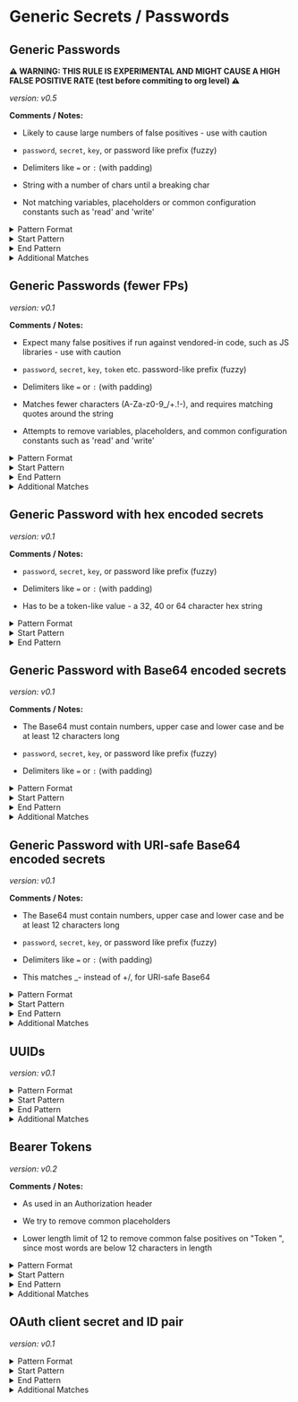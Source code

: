 <!-- WARNING: This README is generated automatically
-->

<!-- markdownlint-disable no-inline-html -->

# Generic Secrets / Passwords

## Generic Passwords

**⚠️ WARNING: THIS RULE IS EXPERIMENTAL AND MIGHT CAUSE A HIGH FALSE POSITIVE RATE (test before commiting to org level) ⚠️**

_version: v0.5_

**Comments / Notes:**


- Likely to cause large numbers of false positives - use with caution

- `password`, `secret`, `key`, or password like prefix (fuzzy)

- Delimiters like `=` or `:` (with padding)

- String with a number of chars until a breaking char

- Not matching variables, placeholders or common configuration constants such as 'read' and 'write'
  

<details>
<summary>Pattern Format</summary>

```regex
[a-zA-Z0-9!.,$%&*+?^_`{|}()[\]\\/~-][a-zA-Z0-9\t !.,$%&*+?^_`{|}()[\]\\/~-]*
```

</details>

<details>
<summary>Start Pattern</summary>

```regex
(?:\A|[^a-zA-Z0-9])(?i)[a-z0-9_.-]*(?:api|auth[a-z]+|jwt|mysql|db)?[_.-]?(?:pass?(?:wo?r?d|code|phrase)|secret|key|token)([_-][a-z0-9]+){0,3}([ \t]+As[ \t]+String)?[\t ]*(={1,3}|:)[\t ]*(?:["']|b["'])?
```

</details><details>
<summary>End Pattern</summary>

```regex
(\z|[\r\n'"])
```

</details>

<details>
<summary>Additional Matches</summary>

Add these additional matches to the [Secret Scanning Custom Pattern](https://docs.github.com/en/enterprise-cloud@latest/code-security/secret-scanning/defining-custom-patterns-for-secret-scanning#example-of-a-custom-pattern-specified-using-additional-requirements).


- Not Match:

  ```regex
  ^(?i)_?\)?((a-zA-Z0-9._]+[_.])?(?:the )?(?:pass?(wo?r?d|code|phrase)|pass|pwd|secret|token|key|tok|pw)|redacted|placeholder|dummy|thephrase|write|read|on|off|true|false|none|value|null( \? )?|nil|undefined|eof|ignore|eol|git|yes|no|y|n|f[0-9]{1,2}|[a-zA-Z]),?\s*\){0,2}[\]>)]?(?:\)\s*\{)?\\?(( or | \|\| ).*)?$
  ```
- Not Match:

  ```regex
  ^\s*(?:(?:typing\.)?(?:(?:[Tt]uple|[Ll]ist|[Dd]ict|Callable|Iterable|Sequence|Optional|Union)\[.*|(?:int|str|float|(?:typing.)?Any|None|bytes|bool|ReadableBuffer)\s*(?:[,|].*)?|(?:Int|Swift\.Int|Int32)\.*))\s*$
  ```
- Not Match:

  ```regex
  ^\s*(?:\.\.\.|\\|\\n|\\0|\?|\$\(|[,()[\]{}`.]\\?|-[)(]|\\f21b|0x[A-Fa-f0-9]+|[0-9]{1,4}|(?:~|/tmp|\.\.|\.|(/[a-zA-Z0-9./_-]+/)?[a-zA-Z0-9]+(\.(pem|crt|key|cer|pub|der)|_rsa))|\\{1,2}w\+/g,( \\?)?|%[sr]|geheim\$parole|\([Oo]ptional\).*|\$?(?:\{\{?[^}]+\}\}?|\(\(?[^)]+\)\)?|\[\[?[^\]+]\]\]?)|(before|hover|focus)(,| \{))?,?\s*(?:\s*(?:/\*|#|//).*)?$
  ```
- Not Match:

  ```regex
  ^(?:function\s*\([^)]*\)\s*{\s*.*|\([^)]*\)\s*=>\s*(?:{\s*|[^;)]+[;)])|(?:new |\([A-Za-z]+\)\s*)?[a-zA-Z0-9_.]+\s*\(.*|(?:public|private) [A-Za-z0-9_]+ \{|[A-Za-z0-9_.-]+\s*\) \{)$|\{\{[^}]+\}\}|\$\{\{|\{\}$|\[\]$|(0x)?%[0-9]+x|%[dusx]\.$
  ```
- Not Match:

  ```regex
  ^\s*(?:(?:self|this)\.[a-zA-Z_][a-zA-Z0-9_.]+[,[]?|[a-zA-Z0-9_.]+\[(?:[a-zA-Z0-9_.]+)?\]?|\$(?:[1-9]|[A-Za-z0-9_]+)\{?|os\.environ\[[^\]]\]|process\.env\.[A-Z0-9_]+)\s*(?:,|\|\||&&)?\s*$|`(%s|\+)
  ```

</details>

## Generic Passwords (fewer FPs)



_version: v0.1_

**Comments / Notes:**


- Expect many false positives if run against vendored-in code, such as JS libraries - use with caution

- `password`, `secret`, `key`, `token` etc. password-like prefix (fuzzy)

- Delimiters like `=` or `:` (with padding)

- Matches fewer characters (A-Za-z0-9_/+.!-), and requires matching quotes around the string

- Attempts to remove variables, placeholders, and common configuration constants such as 'read' and 'write'
  

<details>
<summary>Pattern Format</summary>

```regex
((?i)[a-z0-9_.-]*(api|auth[a-z]*|jwt|mysql|db)[_.-]?)?((?i)pass?(wo?r?d|code|phrase)|secret|token|key)([_-][A-Za-z0-9]+){0,4}_{0,2}(["'`]|[ \t]+As[ \t]+String)?[\t ]*(?:=|>|:{1,3}=|\|\|:|<=|=>|:|\?=)[\t ]*([br]?"[A-Za-z0-9_/+.!-]+"|[br]?'[A-Za-z0-9_/+.!-]+')
```

</details>

<details>
<summary>Start Pattern</summary>

```regex
\A|[^0-9A-Za-z]
```

</details><details>
<summary>End Pattern</summary>

```regex
\z|[^A-Za-z0-9]
```

</details>

<details>
<summary>Additional Matches</summary>

Add these additional matches to the [Secret Scanning Custom Pattern](https://docs.github.com/en/enterprise-cloud@latest/code-security/secret-scanning/defining-custom-patterns-for-secret-scanning#example-of-a-custom-pattern-specified-using-additional-requirements).


- Not Match:

  ```regex
  ^[A-Za-z0-9_.-]*(key|KEY|[Tt]oken|TOKEN)(_[a-zA-Z]+)?['"]?\s*([:=]|=>)\s*["']([Ee]mploye[er]|[Ss]taff|([Ss]earch)?[Rr]esult|[a-z][a-zA-Z]+CSX[A-Z][A-Za-z]+|[A-Za-z]*[Bb]ase(64|32|58)|object|claret|assigns?|clean|contains|error|expand|generate|hoist|indent(ation)?|invert|jumps?|pairs?|param(eter)?s?|pop|rewrite|temp(orary)?|token(s|i[sz]e)?|type|((un)?(quote|shift|wrap|finished))|[a-z]{2,10}([A-Z][a-z]{1,15}){1,6}|(compile|is|has|make|add|each|check|close|cache|format|tag|get|set)([A-Z][A-Za-z]+)?|gadget|classic|(try_)?(base|mode|grade|model)|words|identifier|[a-z.-]+\.(jpe?g|(x|ht)ml|txt|docx?|xlsx?|pdf|png)|enabled|name\.invalidPattern|\.|\.data-api|expect|file|config|ansi|Default(Type)?|Cache-Control|((notD|d)eepE|e)qual|name|NAME|package|version|VERSION|start|end|step|async|Event|throws|ok|notOK|verbose|push(Result)?|slimAssertions|(p|notP)ropEqual|((notS|s)trict|not)Equal|value|prev|next|year|key[0-9]?|destroy|[a-z]+EventListeners|timeout|str(ing)?|hmac|uuid|update|find|true|false|val|VAL|REDACTED|redacted|nop|F[0-9]{1,2}|[A-Za-z0-9]|[Nn][ui]ll|[Nn]one|[a-z_]+\.((tf)?state|id|key)|(hibernate|ws|err|i18n|employee|bs|org|com|sun|java)(\.[a-zA-Z0-9_]+){1,4}|[A-Z_]+_KEY)["']$
  ```
- Not Match:

  ```regex
  (?i)(token|key)[_-](name|format|type|enabled|success|type|method)\b
  ```
- Not Match:

  ```regex
  ^(?i)token(_[A-Z]+)?['"]?\s*[:=]\s*['"](barline|parenthesis|qualified|suport|symbol|statementEnd|singleLineTitle|character|pageBreak|operator|optionalTitle|option|zupfnoter|chordname|macro|error|escape|indent|term|titleUnderline|tag|link|literal|(other|table)Block|list|value|control|set|support|injections|array|doc|source|heading|tokens|storage|empty|newline|empty_line|keyword|(line)?comment|meta|[lr]?paren|class|punctuation|regexp?|constant|string|entity|invalid|support|variable|multiline|language|paren|markup|singleline|nospell|text|array|doc|source|heading|tokens)(\.{1,2}[A-Za-z0-9_-]+){0,6}[!.]?["']$
  ```
- Not Match:

  ```regex
  ^KEY_[A-Z]+[0-9]{0,3}: 'k[a-zA-Z0-9]{1,6}'$
  ```
- Not Match:

  ```regex
  ['"` ](/dev/u?random|(/[a-zA-Z0-9./_-]+/)?[a-zA-Z0-9_-]{5,}(\.(pem|crt|key|cer|pub|der)|_rsa)|https?://.*|file://.*)['"`]$
  ```

</details>

## Generic Password with hex encoded secrets



_version: v0.1_

**Comments / Notes:**


- `password`, `secret`, `key`, or password like prefix (fuzzy)

- Delimiters like `=` or `:` (with padding)

- Has to be a token-like value - a 32, 40 or 64 character hex string
  

<details>
<summary>Pattern Format</summary>

```regex
[0-9a-f]{32}|[0-9a-f]{40}|[0-9a-f]{64}
```

</details>

<details>
<summary>Start Pattern</summary>

```regex
(?:\A|[^a-zA-Z0-9])(?i)[a-z0-9._-]*(?:api|auth[a-z]+|jwt|mysql|db)?[_.-]?(?:pass?(?:wo?r?d|code|phrase)|secret|key|token)([_-][a-z0-9]+){0,3}([ \t]+As[ \t]+String)?[\t ]*(={1,3}|:)[\t ]*(?:["']|b["'])?
```

</details><details>
<summary>End Pattern</summary>

```regex
(\z|[\r\n'"])
```

</details>

## Generic Password with Base64 encoded secrets



_version: v0.1_

**Comments / Notes:**


- The Base64 must contain numbers, upper case and lower case and be at least 12 characters long

- `password`, `secret`, `key`, or password like prefix (fuzzy)

- Delimiters like `=` or `:` (with padding)
  

<details>
<summary>Pattern Format</summary>

```regex
(([A-Za-z0-9+/]){4})*([A-Za-z0-9+/]{4}|[A-Za-z0-9+/]{3}=|[A-Za-z0-9+/]{2}==)
```

</details>

<details>
<summary>Start Pattern</summary>

```regex
(?:\A|[^a-zA-Z0-9])(?i)[a-z0-9._-]*(?:api|auth[a-z]+|jwt|mysql|db)?[_.-]?(?:pass?(?:wo?r?d|code|phrase)|secret|key|token)([_-][a-z0-9]+){0,3}([ \t]+As[ \t]+String)?[\t ]*(={1,3}|:)[\t ]*(?:["']|b["'])?
```

</details><details>
<summary>End Pattern</summary>

```regex
(\z|[\r\n'"])
```

</details>

<details>
<summary>Additional Matches</summary>

Add these additional matches to the [Secret Scanning Custom Pattern](https://docs.github.com/en/enterprise-cloud@latest/code-security/secret-scanning/defining-custom-patterns-for-secret-scanning#example-of-a-custom-pattern-specified-using-additional-requirements).



- Match:

  ```regex
  [0-9]
  ```

- Match:

  ```regex
  [A-Z]
  ```

- Match:

  ```regex
  [a-z]
  ```

- Match:

  ```regex
  ^.{12,}$
  ```

</details>

## Generic Password with URI-safe Base64 encoded secrets



_version: v0.1_

**Comments / Notes:**


- The Base64 must contain numbers, upper case and lower case and be at least 12 characters long

- `password`, `secret`, `key`, or password like prefix (fuzzy)

- Delimiters like `=` or `:` (with padding)

- This matches _- instead of +/, for URI-safe Base64
  

<details>
<summary>Pattern Format</summary>

```regex
(([A-Za-z0-9_-]){4})*([A-Za-z0-9_-]{4}|[A-Za-z0-9_-]{3}=|[A-Za-z0-9_-]{2}==)
```

</details>

<details>
<summary>Start Pattern</summary>

```regex
(?:\A|[^a-zA-Z0-9])(?i)[a-z0-9._-]*(?:api|auth[a-z]+|jwt|mysql|db)?[_.-]?(?:pass?(?:wo?r?d|code|phrase)|secret|key|token)([_-][a-z0-9]+){0,3}([ \t]+As[ \t]+String)?[\t ]*(={1,3}|:)[\t ]*(?:["']|b["'])?
```

</details><details>
<summary>End Pattern</summary>

```regex
(\z|[\r\n'"])
```

</details>

<details>
<summary>Additional Matches</summary>

Add these additional matches to the [Secret Scanning Custom Pattern](https://docs.github.com/en/enterprise-cloud@latest/code-security/secret-scanning/defining-custom-patterns-for-secret-scanning#example-of-a-custom-pattern-specified-using-additional-requirements).



- Match:

  ```regex
  [0-9]
  ```

- Match:

  ```regex
  [A-Z]
  ```

- Match:

  ```regex
  [a-z]
  ```

- Match:

  ```regex
  ^.{12,}$
  ```

</details>

## UUIDs



_version: v0.1_



<details>
<summary>Pattern Format</summary>

```regex
(?i)[0-9a-f]{8}-[0-9a-f]{4}-[0-9a-f]{4}-[0-9a-f]{4}-[0-9a-f]{12}
```

</details>

<details>
<summary>Start Pattern</summary>

```regex
\A|[^0-9A-Fa-f-]
```

</details><details>
<summary>End Pattern</summary>

```regex
\z|[^0-9A-Fa-f-]
```

</details>

<details>
<summary>Additional Matches</summary>

Add these additional matches to the [Secret Scanning Custom Pattern](https://docs.github.com/en/enterprise-cloud@latest/code-security/secret-scanning/defining-custom-patterns-for-secret-scanning#example-of-a-custom-pattern-specified-using-additional-requirements).


- Not Match:

  ```regex
  ^12345678-1234-5678-1234-567812345678$
  ```
- Not Match:

  ```regex
  ^00000000-0000-0000-0000-000000000000$
  ```
- Not Match:

  ```regex
  ^(?i)00010203-0405-0607-0809-0a0b0c0d0e0f$
  ```
- Not Match:

  ```regex
  ^(?i)12345678-1234-1234-1234-123456789abc$
  ```

</details>

## Bearer Tokens



_version: v0.2_

**Comments / Notes:**


- As used in an Authorization header

- We try to remove common placeholders

- Lower length limit of 12 to remove common false positives on "Token <common word>", since most words are below 12 characters in length
  

<details>
<summary>Pattern Format</summary>

```regex
[a-zA-Z0-9_.=/+:-]{12,}
```

</details>

<details>
<summary>Start Pattern</summary>

```regex
(Authorization: |['"])([Bb]earer |[Tt]oken (token=)?)
```

</details><details>
<summary>End Pattern</summary>

```regex
\z|[\s'"]
```

</details>

<details>
<summary>Additional Matches</summary>

Add these additional matches to the [Secret Scanning Custom Pattern](https://docs.github.com/en/enterprise-cloud@latest/code-security/secret-scanning/defining-custom-patterns-for-secret-scanning#example-of-a-custom-pattern-specified-using-additional-requirements).


- Not Match:

  ```regex
  ^(?:letmein|Oracle|SuperSecretString|foo|ababbdbbebbbebdbbe5538003023|XYZ_INVALID_ACCESTOKEN_XYZ|QQ==|Shizuku|mF_9.B5f-4.1JqM|h480djs93hd8|SlAV32hkKG|YmVlcDpib29w)$
  ```
- Not Match:

  ```regex
  ^(?i)(?:dummy|fake|bearer|auth|invalid|your|my|the|undefined|github|oidc|database)(?:_api)?(?:_?token|key|secret)?$
  ```
- Not Match:

  ```regex
  ^(?i)(?:[a-z0-9]|XYZ|ABC|123|.*_token)$
  ```
- Not Match:

  ```regex
  (^(?i)(x+|y+|z+|a+|\.+|.*\.\.\.)$|(?i)x{5})
  ```

</details>

## OAuth client secret and ID pair



_version: v0.1_



<details>
<summary>Pattern Format</summary>

```regex
(?i)client[_.-]?Id\s*([:=]|[=-]>|to|[!=]={1,2}|<>)\s*['"`]?[^\s'"`[\]{}()<>]+['"`]?\s*[,\r\n]\s*\bclient[_.-]?Secret\s*([:=]|[=-]>|to|[!=]={1,2}|<>)\s*['"`]?[^\s'"`[\]{}()<>]+['"`]?
```

</details>

<details>
<summary>Start Pattern</summary>

```regex
\A|\b
```

</details><details>
<summary>End Pattern</summary>

```regex
\z|\b
```

</details>

<details>
<summary>Additional Matches</summary>

Add these additional matches to the [Secret Scanning Custom Pattern](https://docs.github.com/en/enterprise-cloud@latest/code-security/secret-scanning/defining-custom-patterns-for-secret-scanning#example-of-a-custom-pattern-specified-using-additional-requirements).


- Not Match:

  ```regex
  ^(?i)client[_.-]?id\s*[:=]?\s*(string|str|None)\b|\.\.\.|\(string\)|(?i)Client(ID|Secret)[a-z]|^(?i)client[_.-]?id["'`]\)|"\$\{
  ```
- Not Match:

  ```regex
  ^(?i)client[_.-]?id\s*[=:]\s*([a-z.]+(\[|\.get\())?["'`]?(\$\{|@)?[a-z0-9_.-]*((client|app)[_.-]?id|key)\b
  ```
- Not Match:

  ```regex
  (?i)client[_.-]?secret\s*[=:]\s*["'`]?(\$\{|@)?[a-z_.-]*(secret|token)\b
  ```
- Not Match:

  ```regex
  ^(?i)client[_.-]?Id(:.,|:\s*client[_.-]?secret:)
  ```
- Not Match:

  ```regex
  xxxxx|\?\?\?\?\?|example|00000|123-?45|['"][^'"\s]{1,5}['"]|(?i)<client[_-]?id>
  ```

</details>